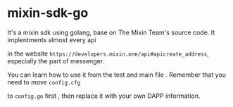 # mixin-sdk-go

It's a mixin sdk using golang, base on The Mixin Team's source code. It implentments almost every api 

in the website `https://developers.mixin.one/api#apicreate_address`, especially the part of messenger.

You can learn how to use it from the test and main file . Remember that you need to move `config.cfg`

to `config.go` first , then replace it with your own DAPP information.

